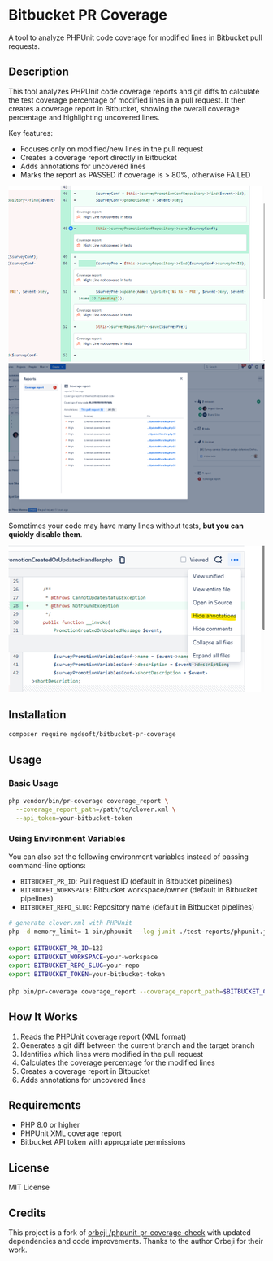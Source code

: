 # Bitbucket PR Coverage

A tool to analyze PHPUnit code coverage for modified lines in Bitbucket pull requests.

## Description

This tool analyzes PHPUnit code coverage reports and git diffs to calculate the test coverage percentage of modified lines in a pull request. It then creates a coverage report in Bitbucket, showing the overall coverage percentage and highlighting uncovered lines.

Key features:
- Focuses only on modified/new lines in the pull request
- Creates a coverage report directly in Bitbucket
- Adds annotations for uncovered lines
- Marks the report as PASSED if coverage is > 80%, otherwise FAILED

![annotation](docs/annotation.png)
![report](docs/report.png)

Sometimes your code may have many lines without tests, **but you can quickly disable them**.

![hide_annotation](docs/hide_annotation.png) 

## Installation

```bash
composer require mgdsoft/bitbucket-pr-coverage
```

## Usage

### Basic Usage

```bash
php vendor/bin/pr-coverage coverage_report \
  --coverage_report_path=/path/to/clover.xml \
  --api_token=your-bitbucket-token
```

### Using Environment Variables

You can also set the following environment variables instead of passing command-line options:

- `BITBUCKET_PR_ID`: Pull request ID (default in Bitbucket pipelines)
- `BITBUCKET_WORKSPACE`: Bitbucket workspace/owner (default in Bitbucket pipelines)
- `BITBUCKET_REPO_SLUG`: Repository name (default in Bitbucket pipelines)

```bash
# generate clover.xml with PHPUnit
php -d memory_limit=-1 bin/phpunit --log-junit ./test-reports/phpunit.junit.xml --coverage-clover ./test-reports/phpunit.coverage.xml

export BITBUCKET_PR_ID=123
export BITBUCKET_WORKSPACE=your-workspace
export BITBUCKET_REPO_SLUG=your-repo
export BITBUCKET_TOKEN=your-bitbucket-token

php bin/pr-coverage coverage_report --coverage_report_path=$BITBUCKET_CLONE_DIR/test-reports/phpunit.coverage.xml
```

## How It Works

1. Reads the PHPUnit coverage report (XML format)
2. Generates a git diff between the current branch and the target branch
3. Identifies which lines were modified in the pull request
4. Calculates the coverage percentage for the modified lines
5. Creates a coverage report in Bitbucket
6. Adds annotations for uncovered lines

## Requirements

- PHP 8.0 or higher
- PHPUnit XML coverage report
- Bitbucket API token with appropriate permissions

## License

MIT License

## Credits

This project is a fork of [orbeji
/phpunit-pr-coverage-check](https://github.com/orbeji/phpunit-pr-coverage-check) with updated dependencies and code improvements. Thanks to the author Orbeji for their work.
